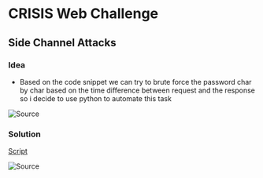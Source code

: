 # CRISIS Web Challenge
## Side Channel Attacks

### Idea
- Based on the code snippet we can try to brute force the password char by char based on the time difference between request and the response so i decide to use python to automate this task


![Source](https://github.com/b3ng0x/Side-Channel/blob/main/source.png?raw=true)

### Solution
[Script](https://github.com/b3ng0x/Side-Channel/blob/main/SCA.py)


![Source](https://github.com/b3ng0x/Side-Channel/blob/main/5-1.png?raw=true)
